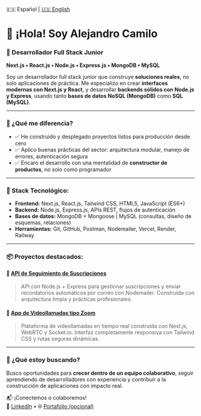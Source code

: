 🇪🇸 Español | [🇺🇸 English](./README.md)

# 👋 ¡Hola! Soy Alejandro Camilo  
### 🚀 Desarrollador Full Stack Junior  
**Next.js • React.js • Node.js • Express.js • MongoDB • MySQL**

Soy un desarrollador full stack junior que construye **soluciones reales**, no solo aplicaciones de práctica. Me especializo en crear **interfaces modernas con Next.js y React**, y desarrollar **backends sólidos con Node.js y Express**, usando tanto **bases de datos NoSQL (MongoDB)** como **SQL (MySQL)**.

---

### 🧠 ¿Qué me diferencia?
- ✅ He construido y desplegado proyectos listos para producción desde cero  
- ✅ Aplico buenas prácticas del sector: arquitectura modular, manejo de errores, autenticación segura  
- ✅ Encaro el desarrollo con una mentalidad de **constructor de productos**, no solo como programador  

---

### 🔧 Stack Tecnológico:
- **Frontend:** Next.js, React.js, Tailwind CSS, HTML5, JavaScript (ES6+)
- **Backend:** Node.js, Express.js, APIs REST, flujos de autenticación
- **Bases de datos:** MongoDB + Mongoose | MySQL (consultas, diseño de esquemas, relaciones)
- **Herramientas:** Git, GitHub, Postman, Nodemailer, Vercel, Render, Railway

---

### 📦 Proyectos destacados:

#### 🔗 [API de Seguimiento de Suscripciones](https://github.com/alejandrocamilo/Subscription-Tracker)
> API con Node.js + Express para gestionar suscripciones y enviar recordatorios automáticos por correo con Nodemailer. Construida con arquitectura limpia y prácticas profesionales.

#### 🎥 [App de Videollamadas tipo Zoom](https://github.com/alejandrocamilo/Yoom)
> Plataforma de videollamadas en tiempo real construida con Next.js, WebRTC y Socket.io. Interfaz completamente responsiva con Tailwind CSS y rutas seguras dinámicas.

---

### 🎯 ¿Qué estoy buscando?
Busco oportunidades para **crecer dentro de un equipo colaborativo**, seguir aprendiendo de desarrolladores con experiencia y contribuir a la construcción de aplicaciones con impacto real.

📬 ¡Conectemos o colaboremos!  
🔗 [LinkedIn]([https://linkedin.com/in/your-profile](https://www.linkedin.com/in/alejandro-camilo-728aab229/)) • 🌐 [Portafolio (opcional)](https://yourwebsite.dev)
